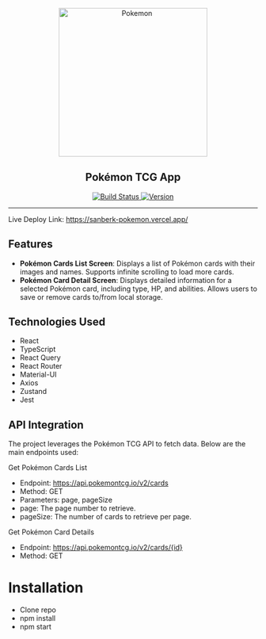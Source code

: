 <p align="center">
  <img src="https://upload.wikimedia.org/wikipedia/commons/9/98/International_Pok%C3%A9mon_logo.svg" alt="Pokemon" width="300">
</p>

<h2 align="center">Pokémon TCG App</h2>

<p align="center">
  <a href="https://github.com/sanberkzulfikar/Pokemon-App">
    <img src="https://img.shields.io/badge/build-passing-brightgreen" alt="Build Status">
  </a>
  <a href="https://github.com/sanberkzulfikar/Pokemon-App">
    <img src="https://img.shields.io/badge/version-1.0.0-blue" alt="Version">
  </a>
</p>

---

Live Deploy Link: https://sanberk-pokemon.vercel.app/

## Features

- **Pokémon Cards List Screen**: Displays a list of Pokémon cards with their images and names. Supports infinite scrolling to load more cards.
- **Pokémon Card Detail Screen**: Displays detailed information for a selected Pokémon card, including type, HP, and abilities. Allows users to save or remove cards to/from local storage.

## Technologies Used

- React
- TypeScript
- React Query
- React Router
- Material-UI
- Axios
- Zustand
- Jest

## API Integration
The project leverages the Pokémon TCG API to fetch data. Below are the main endpoints used:

Get Pokémon Cards List
- Endpoint: https://api.pokemontcg.io/v2/cards
- Method: GET
- Parameters: page, pageSize
- page: The page number to retrieve.
- pageSize: The number of cards to retrieve per page.

Get Pokémon Card Details

- Endpoint: https://api.pokemontcg.io/v2/cards/{id}
- Method: GET

# Installation

- Clone repo
- npm install
- npm start
